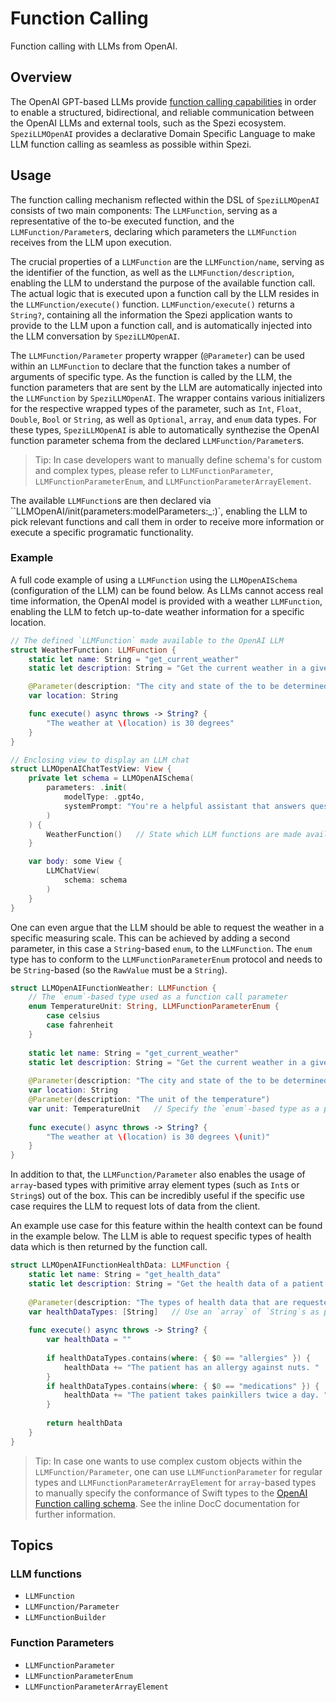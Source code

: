 # Function Calling

<!--
#
# This source file is part of the Stanford Spezi open source project
#
# SPDX-FileCopyrightText: 2023 Stanford University and the project authors (see CONTRIBUTORS.md)
#
# SPDX-License-Identifier: MIT
#       
-->

Function calling with LLMs from OpenAI.

## Overview

The OpenAI GPT-based LLMs provide [function calling capabilities](https://platform.openai.com/docs/guides/function-calling) in order to enable a structured, bidirectional, and reliable communication between the OpenAI LLMs and external tools, such as the Spezi ecosystem. <!-- markdown-link-check-disable-line -->
``SpeziLLMOpenAI`` provides a declarative Domain Specific Language to make LLM function calling as seamless as possible within Spezi.

## Usage

The function calling mechanism reflected within the DSL of ``SpeziLLMOpenAI`` consists of two main components: The ``LLMFunction``, serving as a representative of the to-be executed function, and the ``LLMFunction/Parameter``s, declaring which parameters the ``LLMFunction`` receives from the LLM upon execution.

The crucial properties of a ``LLMFunction`` are the ``LLMFunction/name``, serving as the identifier of the function, as well as the ``LLMFunction/description``, enabling the LLM to understand the purpose of the available function call.
The actual logic that is executed upon a function call by the LLM resides in the ``LLMFunction/execute()`` function.
``LLMFunction/execute()`` returns a `String?`, containing all the information the Spezi application wants to provide to the LLM upon a function call, and is automatically injected into the LLM conversation by ``SpeziLLMOpenAI``.

The ``LLMFunction/Parameter`` property wrapper (`@Parameter`) can be used within an ``LLMFunction`` to declare that the function takes a number of arguments of specific type.
As the function is called by the LLM, the function parameters that are sent by the LLM are automatically injected into the ``LLMFunction`` by ``SpeziLLMOpenAI``.
The wrapper contains various initializers for the respective wrapped types of the parameter, such as `Int`, `Float`, `Double`, `Bool` or `String`, as well as `Optional`, `array`, and `enum` data types.
For these types, ``SpeziLLMOpenAI`` is able to automatically synthezise the OpenAI function parameter schema from the declared ``LLMFunction/Parameter``s.

> Tip: In case developers want to manually define schema's for custom and complex types, please refer to ``LLMFunctionParameter``, ``LLMFunctionParameterEnum``, and ``LLMFunctionParameterArrayElement``.

The available ``LLMFunction``s are then declared via ``LLMOpenAI/init(parameters:modelParameters:_:)`, enabling the LLM to pick relevant functions and call them in order to receive more information or execute a specific programatic functionality.

### Example

A full code example of using a ``LLMFunction`` using the ``LLMOpenAISchema`` (configuration of the LLM) can be found below.
As LLMs cannot access real time information, the OpenAI model is provided with a weather ``LLMFunction``, enabling the LLM to fetch up-to-date weather information for a specific location.

```swift
// The defined `LLMFunction` made available to the OpenAI LLM
struct WeatherFunction: LLMFunction {
    static let name: String = "get_current_weather"
    static let description: String = "Get the current weather in a given location"

    @Parameter(description: "The city and state of the to be determined weather, e.g. San Francisco, CA")
    var location: String

    func execute() async throws -> String? {
        "The weather at \(location) is 30 degrees"
    }
}

// Enclosing view to display an LLM chat
struct LLMOpenAIChatTestView: View {
    private let schema = LLMOpenAISchema(
        parameters: .init(
            modelType: .gpt4o,
            systemPrompt: "You're a helpful assistant that answers questions from users."
        )
    ) {
        WeatherFunction()   // State which LLM functions are made available to the OpenAI LLM
    }

    var body: some View {
        LLMChatView(
            schema: schema
        )
    }
}
```

One can even argue that the LLM should be able to request the weather in a specific measuring scale.
This can be achieved by adding a second parameter, in this case a `String`-based `enum`, to the ``LLMFunction``.
The `enum` type has to conform to the ``LLMFunctionParameterEnum`` protocol and needs to be `String`-based (so the `RawValue` must be a `String`).

```swift
struct LLMOpenAIFunctionWeather: LLMFunction {
    // The `enum`-based type used as a function call parameter
    enum TemperatureUnit: String, LLMFunctionParameterEnum {
        case celsius
        case fahrenheit
    }
    
    static let name: String = "get_current_weather"
    static let description: String = "Get the current weather in a given location"
    
    @Parameter(description: "The city and state of the to be determined weather, e.g. San Francisco, CA")
    var location: String
    @Parameter(description: "The unit of the temperature")
    var unit: TemperatureUnit   // Specify the `enum`-based type as a parameter
    
    func execute() async throws -> String? {
        "The weather at \(location) is 30 degrees \(unit)"
    }
}
```

In addition to that, the ``LLMFunction/Parameter`` also enables the usage of `array`-based types with primitive array element types (such as `Int`s or `String`s) out of the box.
This can be incredibly useful if the specific use case requires the LLM to request lots of data from the client.

An example use case for this feature within the health context can be found in the example below.
The LLM is able to request specific types of health data which is then returned by the function call.

```swift
struct LLMOpenAIFunctionHealthData: LLMFunction {
    static let name: String = "get_health_data"
    static let description: String = "Get the health data of a patient based on health data types."
    
    @Parameter(description: "The types of health data that are requested", enum: ["allergies", "medications"])
    var healthDataTypes: [String]   // Use an `array` of `String`s as parameter
    
    func execute() async throws -> String? {
        var healthData = ""
        
        if healthDataTypes.contains(where: { $0 == "allergies" }) {
            healthData += "The patient has an allergy against nuts. "
        }
        if healthDataTypes.contains(where: { $0 == "medications" }) {
            healthData += "The patient takes painkillers twice a day. "
        }
        
        return healthData
    }
}
```

> Tip: In case one wants to use complex custom objects within the ``LLMFunction/Parameter``, one can use ``LLMFunctionParameter`` for regular types and ``LLMFunctionParameterArrayElement`` for `array`-based types to manually specify the conformance of Swift types to the [OpenAI Function calling schema](https://platform.openai.com/docs/guides/function-calling). See the inline DocC documentation for further information. <!-- markdown-link-check-disable-line -->

## Topics

### LLM functions

- ``LLMFunction``
- ``LLMFunction/Parameter``
- ``LLMFunctionBuilder``

### Function Parameters

- ``LLMFunctionParameter``
- ``LLMFunctionParameterEnum``
- ``LLMFunctionParameterArrayElement``

